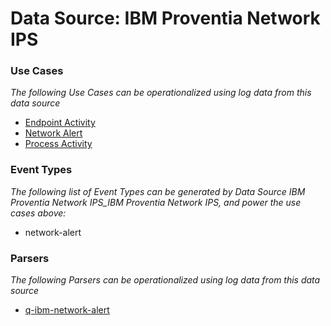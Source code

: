 Data Source: IBM Proventia Network IPS
======================================

### Use Cases

_The following Use Cases can be operationalized using log data from this data source_

* [Endpoint Activity](usecase_endpoint_activity.md)
* [Network Alert](usecase_network_alert.md)
* [Process Activity](usecase_process_activity.md)


### Event Types

_The following list of Event Types can be generated by Data Source IBM Proventia Network IPS_IBM Proventia Network IPS, and power the use cases above:_

- network-alert


### Parsers

_The following Parsers can be operationalized using log data from this data source_

* [q-ibm-network-alert](parserContent_q-ibm-network-alert.md)
